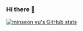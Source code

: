 ### Hi there 👋

<!--
**joonyeoblee/joonyeoblee** is a ✨ _special_ ✨ repository because its `README.md` (this file) appears on your GitHub profile.

Here are some ideas to get you started:

- 🔭 I’m currently working on ...
- 🌱 I’m currently learning ...
- 👯 I’m looking to collaborate on ...
- 🤔 I’m looking for help with ...
- 💬 Ask me about ...
- 📫 How to reach me: ...
- 😄 Pronouns: ...
- ⚡ Fun fact: ...
-->

[![minseon yu's GitHub stats](https://github-readme-stats.vercel.app/api?username=joonyeoblee)](https://github.com/joonyeoblee/github-readme-stats)
